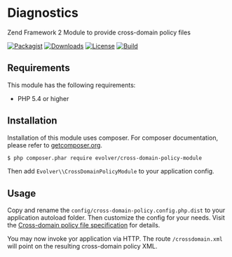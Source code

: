 # Diagnostics

Zend Framework 2 Module to provide cross-domain policy files

[![Packagist](https://img.shields.io/packagist/v/evolver/cross-domain-policy-module.svg)](https://packagist.org/packages/evolver/cross-domain-policy-module)
[![Downloads](https://img.shields.io/packagist/dt/evolver/cross-domain-policy-module.svg)](https://packagist.org/packages/evolver/cross-domain-policy-module)
[![License](https://img.shields.io/packagist/l/evolver/cross-domain-policy-module.svg)](https://packagist.org/packages/evolver/cross-domain-policy-module)
[![Build](https://img.shields.io/travis/EvolverGroup/CrossDomainPolicyModule.svg)](https://travis-ci.org/EvolverGroup/CrossDomainPolicyModule)

## Requirements

This module has the following requirements:

- PHP 5.4 or higher

## Installation

Installation of this module uses composer. For composer documentation, please refer to
[getcomposer.org](http://getcomposer.org/).

```bash
$ php composer.phar require evolver/cross-domain-policy-module
```

Then add `Evolver\\CrossDomainPolicyModule` to your application config.

## Usage

Copy and rename the `config/cross-domain-policy.config.php.dist` to your application autoload folder. Then customize the
config for your needs.
Visit the [Cross-domain policy file specification](http://www.adobe.com/devnet-docs/acrobatetk/tools/AppSec/CrossDomain_PolicyFile_Specification.pdf)
for details.

You may now invoke yor application via HTTP. The route `/crossdomain.xml` will point on the resulting cross-domain
policy XML.
